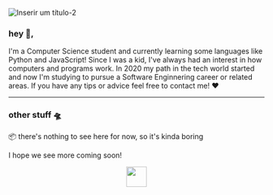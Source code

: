 ![Inserir um título-2](https://user-images.githubusercontent.com/58156476/173256765-f44bbf26-6b9b-472f-9423-0d0c159b4925.png)


### hey 👋,

I'm a Computer Science student and currently learning some languages like Python and JavaScript! Since I was a kid, I've always had an interest in how computers and programs work. In 2020 my path in the tech world started and now I'm studying to pursue a Software Enginnering career or related areas. If you have any tips or advice feel free to contact me! ❤️

---

### other stuff 🛸

📦 there's nothing to see here for now, so it's kinda boring 

I hope we see more coming soon!

<p align=center>
<a href="https://www.linkedin.com/in/otavio-augusto-silva"><img height="40" src="https://user-images.githubusercontent.com/58156476/173264567-4d0a11cb-1d5b-461f-82f7-b570c4767527.png"
</p>

